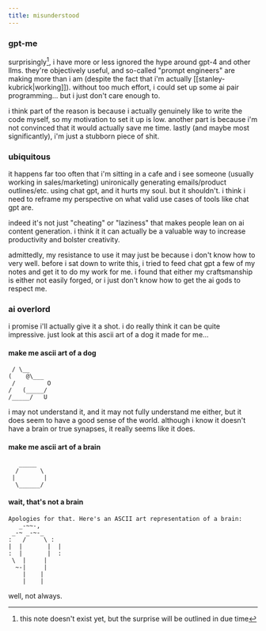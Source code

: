 ```yaml
---
title: misunderstood
---
```


### gpt-me

surprisingly[^1], i have more or less ignored the hype around gpt-4 and other llms. they're objectively useful, and so-called "prompt engineers" are making more than i am (despite the fact that i'm actually [[stanley-kubrick|working]]). without too much effort, i could set up some ai pair programming... but i just don't care enough to.

[^1]: this note doesn't exist yet, but the surprise will be outlined in due time

i think part of the reason is because i actually genuinely like to write the code myself, so my motivation to set it up is low. another part is because i'm not convinced that it would actually save me time. lastly (and maybe most significantly), i'm just a stubborn piece of shit.

### ubiquitous

it happens far too often that i'm sitting in a cafe and i see someone (usually working in sales/marketing) unironically generating emails/product outlines/etc. using chat gpt, and it hurts my soul. but it shouldn't. i think i need to reframe my perspective on what valid use cases of tools like chat gpt are.

indeed it's not just "cheating" or "laziness" that makes people lean on ai content generation. i think it it can actually be a valuable way to increase productivity and bolster creativity.

admittedly, my resistance to use it may just be because i don't know how to very well. before i sat down to write this, i tried to feed chat gpt a few of my notes and get it to do my work for me. i found that either my craftsmanship is either not easily forged, or i just don't know how to get the ai gods to respect me.

### ai overlord

i promise i'll actually give it a shot. i do really think it can be quite impressive. just look at this ascii art of a dog it made for me...

#### make me ascii art of a dog

```
 / \__
(    @\___
 /         O
/   (_____/
/_____/   U
```

i may not understand it, and it may not fully understand me either, but it does seem to have a good sense of the world. although i know it doesn't have a brain or true synapses, it really seems like it does.

#### make me ascii art of a brain

```
   _____
  /      \
 |        |
  \______/
```

#### wait, that's not a brain

```
Apologies for that. Here's an ASCII art representation of a brain:
   _-~~-,
 _-~ _-~-_
:   /     \ :
|  |       |  |
:  |       |  :
 \  |     |
  ~-|     |
    |    |
    |    |
```

well, not always.
